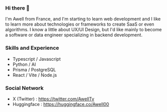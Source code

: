 ### Hi there 👋

I'm Awell from France, and I'm starting to learn web development and I like to learn more about technologies or frameworks to create SaaS or even algorithms. I know a little about UX/UI Design, but I'd like mainly to become a software or data engineer specializing in backend development. 

### Skills and Experience
* Typescript / Javascript
* Python / AI
* Prisma / PostgreSQL
* React / Vite / Node.js

### Social Network

* X (Twitter) : https://twitter.com/AwellTv
* Huggingface : https://huggingface.co/Awell00

